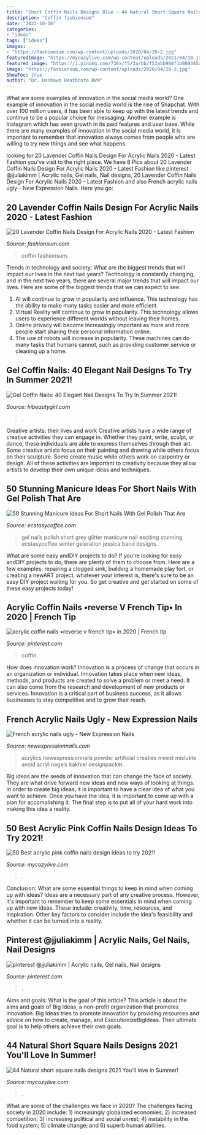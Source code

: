 ```yaml
---
title: "Short Coffin Nails Designs Blue ~ 44 Natural Short Square Nails Designs 2021 You&#039;ll Love In Summer!"
description: "Coffin fashionsum"
date: "2022-10-16"
categories:
- "ideas"
tags: ["ideas"]
images:
- "https://fashionsum.com/wp-content/uploads/2020/04/20-2.jpg"
featuredImage: "https://mycozylive.com/wp-content/uploads/2021/04/10-13-683x1024.jpg"
featured_image: "https://i.pinimg.com/736x/f5/3a/bb/f53abb988f1b980345ac3f05c36248fc.jpg"
image: "https://fashionsum.com/wp-content/uploads/2020/04/20-2.jpg"
ShowToc: true
author: "Dr. Dashawn Heathcote DVM"
---
```



What are some examples of innovation in the social media world?
One example of innovation in the social media world is the rise of Snapchat. With over 100 million users, it has been able to keep up with the latest trends and continue to be a popular choice for messaging. Another example is Instagram which has seen growth in its paid features and user base. While there are many examples of innovation in the social media world, it is important to remember that innovation always comes from people who are willing to try new things and see what happens.

	

		
looking for 20 Lavender Coffin Nails Design For Acrylic Nails 2020 - Latest Fashion you've visit to the right place. We have 8 Pics about 20 Lavender Coffin Nails Design For Acrylic Nails 2020 - Latest Fashion like pinterest @jjuliakimm | Acrylic nails, Gel nails, Nail designs, 20 Lavender Coffin Nails Design For Acrylic Nails 2020 - Latest Fashion and also French acrylic nails ugly - New Expression Nails. Here you go:
		
    
## 20 Lavender Coffin Nails Design For Acrylic Nails 2020 - Latest Fashion

<img loading=lazy src="https://fashionsum.com/wp-content/uploads/2020/04/20-2.jpg" onerror="this.onerror=null;this.src='https://tse2.mm.bing.net/th?id=OIP.D1lfQkeKdCTXJk4ttg_CWwHaKk&amp;pid=15.1';" alt="20 Lavender Coffin Nails Design For Acrylic Nails 2020 - Latest Fashion">

_Source: fashionsum.com_

>coffin fashionsum. 

	

Trends in technology and society: What are the biggest trends that will impact our lives in the next two years?
Technology is constantly changing, and in the next two years, there are several major trends that will impact our lives. Here are some of the biggest trends that we can expect to see: 
1) AI will continue to grow in popularity and influence. This technology has the ability to make many tasks easier and more efficient. 
2) Virtual Reality will continue to grow in popularity. This technology allows users to experience different worlds without leaving their homes. 
3) Online privacy will become increasingly important as more and more people start sharing their personal information online. 
4) The use of robots will increase in popularity. These machines can do many tasks that humans cannot, such as providing customer service or cleaning up a home.

    
## Gel Coffin Nails: 40 Elegant Nail Designs To Try In Summer 2021!

<img loading=lazy src="https://hibeautygirl.com/wp-content/uploads/2021/05/9-18.jpg" onerror="this.onerror=null;this.src='https://tse3.mm.bing.net/th?id=OIP.Qu9qqP2suqRv7Knc9RwyNQHaLH&amp;pid=15.1';" alt="Gel Coffin Nails: 40 Elegant Nail Designs To Try In Summer 2021!">

_Source: hibeautygirl.com_

>. 

	

Creative artists: their lives and work
Creative artists have a wide range of creative activities they can engage in. Whether they paint, write, sculpt, or dance, these individuals are able to express themselves through their art. Some creative artists focus on their painting and drawing while others focus on their sculpture. Some create music while others work on carpentry or design. All of these activities are important to creativity because they allow artists to develop their own unique ideas and techniques.

    
## 50 Stunning Manicure Ideas For Short Nails With Gel Polish That Are

<img loading=lazy src="https://i2.wp.com/www.ecstasycoffee.com/wp-content/uploads/2016/09/Grey-gel-nails-with-glitter.jpg" onerror="this.onerror=null;this.src='https://tse3.mm.bing.net/th?id=OIP.8PhGcGV6VcbYBr0UDe5oCQHaJ4&amp;pid=15.1';" alt="50 Stunning Manicure Ideas For Short Nails With Gel Polish That Are">

_Source: ecstasycoffee.com_

>gel nails polish short grey glitter manicure nail exciting stunning ecstasycoffee winter geleration jessica band designs. 

	

What are some easy andDIY projects to do?
If you're looking for easy andDIY projects to do, there are plenty of them to choose from. Here are a few examples: repairing a clogged sink, building a homemade play fort, or creating a newART project. whatever your interest is, there's sure to be an easy DIY project waiting for you. So get creative and get started on some of these easy projects today!

    
## Acrylic Coffin Nails •reverse V French Tip• In 2020 | French Tip

<img loading=lazy src="https://i.pinimg.com/736x/8a/ef/bc/8aefbc05832e9dfe5b6cd8cafb527c49.jpg" onerror="this.onerror=null;this.src='https://tse2.mm.bing.net/th?id=OIP.H-RqpKSY6tBQOecU4xTQ2gHaJ3&amp;pid=15.1';" alt="acrylic coffin nails •reverse v french tip• in 2020 | French tip">

_Source: pinterest.com_

>coffin. 

	

How does innovation work?
Innovation is a process of change that occurs in an organization or individual. Innovation takes place when new ideas, methods, and products are created to solve a problem or meet a need. It can also come from the research and development of new products or services. Innovation is a critical part of business success, as it allows businesses to stay competitive and to grow their reach.

    
## French Acrylic Nails Ugly - New Expression Nails

<img loading=lazy src="https://newexpressionnails.com/wp-content/uploads/2019/02/french-acrylic-nails-ugly-1-765x1024.jpg" onerror="this.onerror=null;this.src='https://tse4.mm.bing.net/th?id=OIP.HbjfAjJwTZ-EDlYmzeTTagHaJ6&amp;pid=15.1';" alt="French acrylic nails ugly - New Expression Nails">

_Source: newexpressionnails.com_

>acrylics newexpressionnails powder artificial creaties meest mislukte avoid acryl nagels kakhiel designpacker. 

	

Big ideas are the seeds of innovation that can change the face of society. They are what drive forward new ideas and new ways of looking at things. In order to create big ideas, it is important to have a clear idea of what you want to achieve. Once you have the idea, it is important to come up with a plan for accomplishing it. The final step is to put all of your hard work into making this idea a reality.

    
## 50 Best Acrylic Pink Coffin Nails Design Ideas To Try 2021!

<img loading=lazy src="https://mycozylive.com/wp-content/uploads/2021/04/10-13-683x1024.jpg" onerror="this.onerror=null;this.src='https://tse2.mm.bing.net/th?id=OIP.y2S4spPAJwaZ4kmxzhFl6AHaLG&amp;pid=15.1';" alt="50 Best acrylic pink coffin nails design ideas to try 2021!">

_Source: mycozylive.com_

>. 

	

Conclusion: What are some essential things to keep in mind when coming up with ideas?
Ideas are a necessary part of any creative process. However, it's important to remember to keep some essentials in mind when coming up with new ideas. These include: creativity, time, resources, and inspiration. Other key factors to consider include the idea's feasibility and whether it can be turned into a reality.

    
## Pinterest @jjuliakimm | Acrylic Nails, Gel Nails, Nail Designs

<img loading=lazy src="https://i.pinimg.com/736x/f5/3a/bb/f53abb988f1b980345ac3f05c36248fc.jpg" onerror="this.onerror=null;this.src='https://tse4.mm.bing.net/th?id=OIP.wtOpCxVMBJFF2RaTeR1OLQHaNa&amp;pid=15.1';" alt="pinterest @jjuliakimm | Acrylic nails, Gel nails, Nail designs">

_Source: pinterest.com_

>. 

	

Aims and goals: What is the goal of this article?
This article is about the aims and goals of Big Ideas, a non-profit organization that promotes innovation. Big Ideas tries to promote innovation by providing resources and advice on how to create, manage, and ExecutionizeBigIdeas. Their ultimate goal is to help others achieve their own goals.

    
## 44 Natural Short Square Nails Designs 2021 You&#039;ll Love In Summer!

<img loading=lazy src="https://mycozylive.com/wp-content/uploads/2021/04/40-3.jpg" onerror="this.onerror=null;this.src='https://tse3.mm.bing.net/th?id=OIP.GHz8eXAZAMEDdPgm0bRESAHaLH&amp;pid=15.1';" alt="44 Natural short square nails designs 2021 You&#039;ll love in Summer!">

_Source: mycozylive.com_

>. 

	

What are some of the challenges we face in 2020?
The challenges facing society in 2020 include: 1) increasingly globalized economies; 2) increased competition; 3) increasing political and social unrest; 4) instability in the food system; 5) climate change; and 6) superb human abilities.

